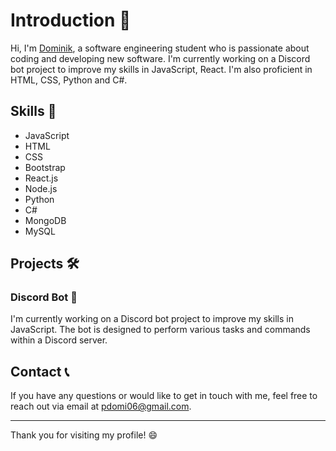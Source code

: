 # Introduction 👋

Hi, I'm [Dominik]([pdomi06.me](https://pdomi06.me/)), a software engineering student who is passionate about coding and developing new software. I'm currently working on a Discord bot project to improve my skills in JavaScript, React. I'm also proficient in HTML, CSS, Python and C#.

## Skills 🚀

- JavaScript
- HTML
- CSS
- Bootstrap
- React.js
- Node.js
- Python
- C#
- MongoDB
- MySQL

## Projects 🛠️

### Discord Bot 🤖

I'm currently working on a Discord bot project to improve my skills in JavaScript. The bot is designed to perform various tasks and commands within a Discord server.

## Contact 📞

If you have any questions or would like to get in touch with me, feel free to reach out via email at [pdomi06@gmail.com](mailto:pdomi06@gmail.com).

---

Thank you for visiting my profile! 😄
